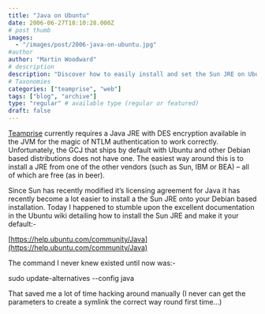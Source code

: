 ```yaml
---
title: "Java on Ubuntu"
date: 2006-06-27T18:10:28.000Z
# post thumb
images:
  - "/images/post/2006-java-on-ubuntu.jpg"
#author
author: "Martin Woodward"
# description
description: "Discover how to easily install and set the Sun JRE on Ubuntu for seamless NTLM authentication with Teamprise."
# Taxonomies
categories: ["teamprise", "web"]
tags: ["blog", "archive"]
type: "regular" # available type (regular or featured)
draft: false
---
```

[Teamprise](http://www.teamprise.com/) currently requires a Java JRE with DES encryption available in the JVM for the magic of NTLM authentication to work correctly.  Unfortunately, the GCJ that ships by default with Ubuntu and other Debian based distributions does not have one.  The easiest way around this is to install a JRE from one of the other vendors (such as Sun, IBM or BEA) – all of which are free (as in beer).

Since Sun has recently modified it’s licensing agreement for Java it has recently become a lot easier to install a the Sun JRE onto your Debian based installation.  Today I happened to stumble upon the excellent documentation in the Ubuntu wiki detailing how to install the Sun JRE and make it your default:-

[https://help.ubuntu.com/community/Java](https://help.ubuntu.com/community/Java)

The command I never knew existed until now was:-

sudo update-alternatives --config java

That saved me a lot of time hacking around manually (I never can get the parameters to create a symlink the correct way round first time…)